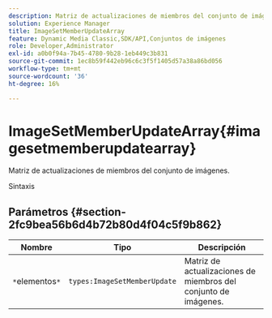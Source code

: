 ```yaml
---
description: Matriz de actualizaciones de miembros del conjunto de imágenes.
solution: Experience Manager
title: ImageSetMemberUpdateArray
feature: Dynamic Media Classic,SDK/API,Conjuntos de imágenes
role: Developer,Administrator
exl-id: a0b0f94a-7b45-4780-9b28-1eb449c3b831
source-git-commit: 1ec8b59f442eb96c6c3f5f1405d57a38a86bd056
workflow-type: tm+mt
source-wordcount: '36'
ht-degree: 16%

---
```


# ImageSetMemberUpdateArray{#imagesetmemberupdatearray}

Matriz de actualizaciones de miembros del conjunto de imágenes.

Sintaxis

## Parámetros {#section-2fc9bea56b6d4b72b80d4f04c5f9b862}

| Nombre | Tipo | Descripción |
|---|---|---|
| `*`elementos`*` | `types:ImageSetMemberUpdate` | Matriz de actualizaciones de miembros del conjunto de imágenes. |
